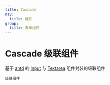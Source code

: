 ```yaml
---
title: Cascade
nav:
  title: 组件
group:
  title: 表单组件
---
```


# Cascade 级联组件

基于 <a href="https://ant-design.antgroup.com/index-cn" target="_blank">antd</a> 的 <a href="https://ant-design.antgroup.com/components/input-cn" target="_blank">Input</a> 与 <a href="https://ant-design.antgroup.com/components/input-cn" target="_blank">Textarea</a> 组件封装的级联组件

<code src='./Cascade.tsx'>级联组件</code>
